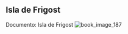 ## Isla de Frigost
Documento: Isla de Frigost
![book_image_187](https://media.discordapp.net/attachments/1105643336989159555/1105647866904580166/187.jpg)
